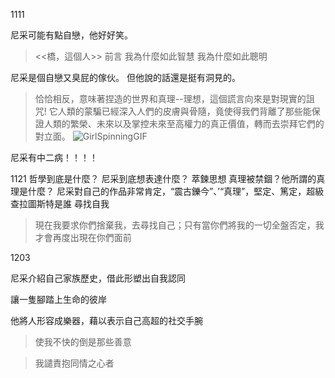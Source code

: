 1111

尼采可能有點自戀，他好好笑。

><<橋，這個人>>
>前言
>我為什麼如此智慧
>我為什麼如此聰明



尼采是個自戀又臭屁的傢伙。
但他說的話還是挺有洞見的。

>恰恰相反，意味著捏造的世界和真理--理想，這個謊言向來是對現實的詛咒!
>它人類的蒙騙已經深入人們的皮膚與骨隨，竟使得我們背離了那些能保證人類的繁榮、未來以及掌控未來至高權力的真正價值，轉而去崇拜它們的對立面。
![GirlSpinningGIF](https://github.com/user-attachments/assets/dbcc8345-9495-4f27-93ed-0c13e4aaec80)

尼采有中二病！！！！

1121
哲學到底是什麼？
尼采到底想表達什麼？
萃鍊思想
真理被禁錮？他所謂的真理是什麼？
尼采對自己的作品非常肯定，“震古鑠今”、’“真理”，堅定、篤定，超級
查拉圖斯特是誰 尋找自我 

>現在我要求你們捨棄我，去尋找自己；只有當你們將我的一切全盤否定，我才會再度出現在你們面前



1203

尼采介紹自己家族歷史，借此形塑出自我認同  

讓一隻腳踏上生命的彼岸  

他將人形容成樂器，藉以表示自己高超的社交手腕  


>使我不快的倒是那些善意  

>我譴責抱同情之心者  


